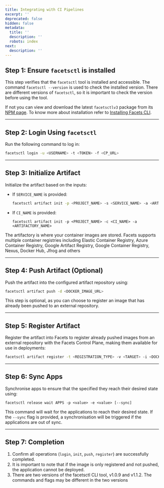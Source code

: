 ```yaml
---
title: Integrating with CI Pipelines
excerpt: ''
deprecated: false
hidden: false
metadata:
  title: ''
  description: ''
  robots: index
next:
  description: ''
---
```

## Step 1: Ensure `facetsctl` is installed

This step verifies that the `facetsctl` tool is installed and accessible. The command `facetsctl --version` is used to check the installed version. There are different versions of `facetsctl`, so it is important to check the version before using the tool.

If not you can view and download the latest `facetsctlv3` package from its [NPM page](https://www.npmjs.com/package/@facets-cloud/facetsctlv3). To know more about installation refer to [Installing Facets CLI](https://readme.facets.cloud/v1.4/docs/integration).

***

## Step 2: Login Using `facetsctl`

Run the following command to log in:

```bash
facetsctl login -u <USERNAME> -t <TOKEN> -f <CP_URL>
```

***

## Step 3: Initialize Artifact

Initialize the artifact based on the inputs:

- If `SERVICE_NAME` is provided:
  ```bash
  facetsctl artifact init -p <PROJECT_NAME> -s <SERVICE_NAME> -a <ARTIFACTORY_NAME>
  ```
- If `CI_NAME` is provided:
  ```
  facetsctl artifact init -p <PROJECT_NAME> -c <CI_NAME> -a <ARTIFACTORY_NAME>
  ```

The artifactory is where your container images are stored. Facets supports multiple container registries including Elastic Container Registry, Azure Container Registry, Google Artifact Registry, Google Container Registry, Nexus, Docker Hub, Jfrog and others

***

## Step 4: Push Artifact (Optional)

Push the artifact into the configured artifact repository using:

```bash
facetsctl artifact push -d <DOCKER_IMAGE_URL>
```

This step is optional, as you can choose to register an image that has already been pushed to an external repository.

***

## Step 5: Register Artifact

Register the artifact into Facets to register already pushed images from an external repository with the Facets Control Plane, making them available for use in deployments:

```bash
facetsctl artifact register -t <REGISTRATION_TYPE> -v <TARGET> -i <DOCKER_IMAGE_URL> -r <RUN_ID>
```

***

## Step 6: Sync Apps

Synchronise apps to ensure that the specified they reach their desired state using:

```
facetsctl release wait APPS -p <value> -e <value> [--sync]
```

This command will wait for the applications to reach their desired state. If the `--sync` flag is provided, a synchronisation will be triggered if the applications are out of sync.

***

## Step 7: Completion

1. Confirm all operations (`login`, `init`, `push`, `register`) are successfully completed.
2. It is important to note that if the image is only registered and not pushed, the application cannot be deployed.
3. There are two versions of the facetsctl CLI tool, v1.0.9 and v1.1.2. The commands and flags may be different in the two versions